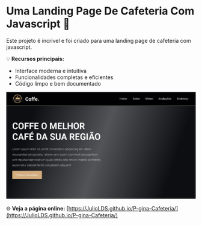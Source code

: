 # Uma Landing Page De Cafeteria Com Javascript 🚀

Este projeto é incrível e foi criado para uma landing page de cafeteria com javascript.

💡 **Recursos principais:**
- Interface moderna e intuitiva
- Funcionalidades completas e eficientes
- Código limpo e bem documentado

![Imagem](images/screenshot.png)


🌐 **Veja a página online:** [https://JulioLDS.github.io/P-gina-Cafeteria/](https://JulioLDS.github.io/P-gina-Cafeteria/)
